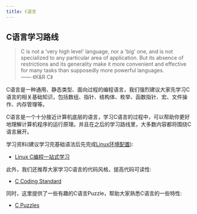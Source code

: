 ```yaml
---
title: C语言
---
```


## C语言学习路线

> C is not a 'very high level' language, nor a 'big' one, and is not specialized to any particular area of application. But its absence of restrictions and its generality make it more convenient and effective for many tasks than supposedly more powerful languages.  
> —— 《K&R C》

C语言是一种通用、静态类型、面向过程的编程语言，我们强烈建议大家先学习C语言的相关基础知识，包括数组、指针、结构体、枚举、函数指针、宏、文件操作、内存管理等。

C语言是一个十分接近计算机底层的语言，学习C语言的过程中，可以帮助你更好地理解计算机程序的运行原理。并且在之后的学习路线里，大多数内容都将围绕C语言展开。

学习资料(建议学习完基础语法后先完成[Linux环境配置](./#linux环境配置)):

* [Linux C编程一站式学习](https://akaedu.github.io/book/)

此外，我们还推荐大家学习C语言的代码风格，提高代码可读性:

* [C Coding Standard](https://users.ece.cmu.edu/~eno/coding/CCodingStandard.html)

同时，这里提供了一些有趣的C语言Puzzle，帮助大家熟悉C语言的一些特性:

* [C Puzzles](http://gowrikumar.com/c/index.html)

